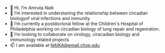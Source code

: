 - 👋 Hi, I’m Amruta Naik
- 👀 I’m interested in understaning the relationship between circadian biologyof viral infections and immunity 
- 🌱 I’m currently a postdoctoral fellow at the Children's Hospital of Philadelphia working on circadian biology of lung repair and regenration. 
- 💞️ I’m looking to collaborate on virology, ciracadian biology and immunology related projects 
- 📫 I am available at NAIKA@email.chop.edu

<!---
NAIKA86/NAIKA86 is a ✨ special ✨ repository because its `README.md` (this file) appears on your GitHub profile.
You can click the Preview link to take a look at your changes.
--->
